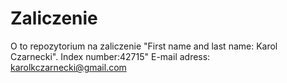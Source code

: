# Zaliczenie
O to repozytorium na zaliczenie
"First name and last name: Karol Czarnecki".
Index number:42715"
E-mail adress: karolkczarnecki@gmail.com
